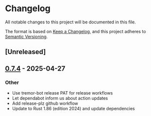 # Changelog

All notable changes to this project will be documented in this file.

The format is based on [Keep a Changelog](https://keepachangelog.com/en/1.0.0/),
and this project adheres to [Semantic Versioning](https://semver.org/spec/v2.0.0.html).

## [Unreleased]

## [0.7.4](https://github.com/tremor-rs/dissect/compare/v0.7.3...v0.7.4) - 2025-04-27

### Other

- Use tremor-bot release PAT for release workflows
- Let dependabot inform us about action updates
- Add release-plz github workflow
- Update to Rust 1.86 (edition 2024) and update dependencies
